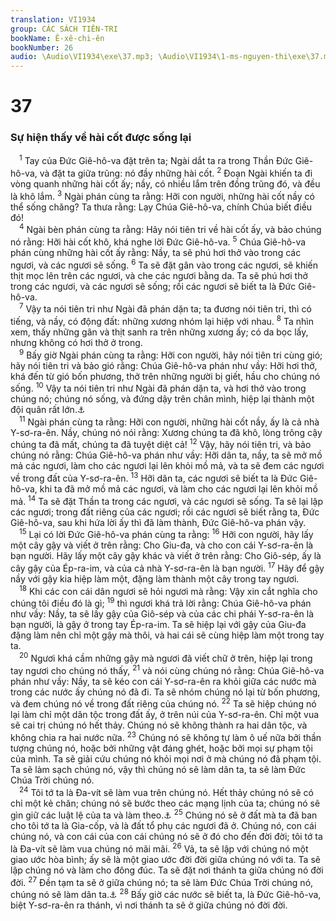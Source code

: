 ```yaml
---
translation: VI1934
group: CÁC SÁCH TIÊN-TRI
bookName: Ê-xê-chi-ên 
bookNumber: 26
audio: \Audio\VI1934\exe\37.mp3; \Audio\VI1934\1-ms-nguyen-thi\exe\37.mp3
---
```


<div class="title"><h1>37</h1><h3>Sự hiện thấy về hài cốt được sống lại</h3></div>
<span class="verse exe_37_1"> <sup>1</sup> Tay của Đức Giê-hô-va đặt trên ta; Ngài dắt ta ra trong Thần Đức Giê-hô-va, và đặt ta giữa trũng: nó đầy những hài cốt. </span>
<span class="verse exe_37_2"><sup>2</sup> Đoạn Ngài khiến ta đi vòng quanh những hài cốt ấy; nầy, có nhiều lắm trên đồng trũng đó, và đều là khô lắm. </span>
<span class="verse exe_37_3"><sup>3</sup> Ngài phán cùng ta rằng: Hỡi con người, những hài cốt nầy có thể sống chăng? Ta thưa rằng: Lạy Chúa Giê-hô-va, chính Chúa biết điều đó! <br/></span>
<span class="verse exe_37_4"> <sup>4</sup> Ngài bèn phán cùng ta rằng: Hãy nói tiên tri về hài cốt ấy, và bảo chúng nó rằng: Hỡi hài cốt khô, khá nghe lời Đức Giê-hô-va. </span>
<span class="verse exe_37_5"><sup>5</sup> Chúa Giê-hô-va phán cùng những hài cốt ấy rằng: Nầy, ta sẽ phú hơi thở vào trong các ngươi, và các ngươi sẽ sống. </span>
<span class="verse exe_37_6"><sup>6</sup> Ta sẽ đặt gân vào trong các ngươi, sẽ khiến thịt mọc lên trên các ngươi, và che các ngươi bằng da. Ta sẽ phú hơi thở trong các ngươi, và các ngươi sẽ sống; rồi các ngươi sẽ biết ta là Đức Giê-hô-va. <br/></span>
<span class="verse exe_37_7"> <sup>7</sup> Vậy ta nói tiên tri như Ngài đã phán dặn ta; ta đương nói tiên tri, thì có tiếng, và nầy, có động đất: những xương nhóm lại hiệp với nhau. </span>
<span class="verse exe_37_8"><sup>8</sup> Ta nhìn xem, thấy những gân và thịt sanh ra trên những xương ấy; có da bọc lấy, nhưng không có hơi thở ở trong. <br/></span>
<span class="verse exe_37_9"> <sup>9</sup> Bấy giờ Ngài phán cùng ta rằng: Hỡi con người, hãy nói tiên tri cùng gió; hãy nói tiên tri và bảo gió rằng: Chúa Giê-hô-va phán như vầy: Hỡi hơi thở, khá đến từ gió bốn phương, thở trên những người bị giết, hầu cho chúng nó sống. </span>
<span class="verse exe_37_10"><sup>10</sup> Vậy ta nói tiên tri như Ngài đã phán dặn ta, và hơi thở vào trong chúng nó; chúng nó sống, và đứng dậy trên chân mình, hiệp lại thành một đội quân rất lớn.<a data-toggle="tooltip" data-placement="bottom" title="Kh 11:11">⚓</a><br/></span>
<span class="verse exe_37_11"> <sup>11</sup> Ngài phán cùng ta rằng: Hỡi con người, những hài cốt nầy, ấy là cả nhà Y-sơ-ra-ên. Nầy, chúng nó nói rằng: Xương chúng ta đã khô, lòng trông cậy chúng ta đã mất, chúng ta đã tuyệt diệt cả! </span>
<span class="verse exe_37_12"><sup>12</sup> Vậy, hãy nói tiên tri, và bảo chúng nó rằng: Chúa Giê-hô-va phán như vầy: Hỡi dân ta, nầy, ta sẽ mở mồ mả các ngươi, làm cho các ngươi lại lên khỏi mồ mả, và ta sẽ đem các ngươi về trong đất của Y-sơ-ra-ên. </span>
<span class="verse exe_37_13"><sup>13</sup> Hỡi dân ta, các ngươi sẽ biết ta là Đức Giê-hô-va, khi ta đã mở mồ mả các ngươi, và làm cho các ngươi lại lên khỏi mồ mả. </span>
<span class="verse exe_37_14"><sup>14</sup> Ta sẽ đặt Thần ta trong các ngươi, và các ngươi sẽ sống. Ta sẽ lại lập các ngươi; trong đất riêng của các ngươi; rồi các ngươi sẽ biết rằng ta, Đức Giê-hô-va, sau khi hứa lời ấy thì đã làm thành, Đức Giê-hô-va phán vậy. <br/></span>
<span class="verse exe_37_15"> <sup>15</sup> Lại có lời Đức Giê-hô-va phán cùng ta rằng: </span>
<span class="verse exe_37_16"><sup>16</sup> Hỡi con người, hãy lấy một cây gậy và viết ở trên rằng: Cho Giu-đa, và cho con cái Y-sơ-ra-ên là bạn người. Hãy lấy một cây gậy khác và viết ở trên rằng: Cho Giô-sép, ấy là cây gậy của Ép-ra-im, và của cả nhà Y-sơ-ra-ên là bạn người. </span>
<span class="verse exe_37_17"><sup>17</sup> Hãy để gậy nầy với gậy kia hiệp làm một, đặng làm thành một cây trong tay ngươi. <br/></span>
<span class="verse exe_37_18"> <sup>18</sup> Khi các con cái dân ngươi sẽ hỏi ngươi mà rằng: Vậy xin cắt nghĩa cho chúng tôi điều đó là gì; </span>
<span class="verse exe_37_19"><sup>19</sup> thì ngươi khá trả lời rằng: Chúa Giê-hô-va phán như vầy: Nầy, ta sẽ lấy gậy của Giô-sép và của các chi phái Y-sơ-ra-ên là bạn người, là gậy ở trong tay Ép-ra-im. Ta sẽ hiệp lại với gậy của Giu-đa đặng làm nên chỉ một gậy mà thôi, và hai cái sẽ cùng hiệp làm một trong tay ta. <br/></span>
<span class="verse exe_37_20"> <sup>20</sup> Ngươi khá cầm những gậy mà ngươi đã viết chữ ở trên, hiệp lại trong tay ngươi cho chúng nó thấy, </span>
<span class="verse exe_37_21"><sup>21</sup> và nói cùng chúng nó rằng: Chúa Giê-hô-va phán như vầy: Nầy, ta sẽ kéo con cái Y-sơ-ra-ên ra khỏi giữa các nước mà trong các nước ấy chúng nó đã đi. Ta sẽ nhóm chúng nó lại từ bốn phương, và đem chúng nó về trong đất riêng của chúng nó. </span>
<span class="verse exe_37_22"><sup>22</sup> Ta sẽ hiệp chúng nó lại làm chỉ một dân tộc trong đất ấy, ở trên núi của Y-sơ-ra-ên. Chỉ một vua sẽ cai trị chúng nó hết thảy. Chúng nó sẽ không thành ra hai dân tộc, và không chia ra hai nước nữa. </span>
<span class="verse exe_37_23"><sup>23</sup> Chúng nó sẽ không tự làm ô uế nữa bởi thần tượng chúng nó, hoặc bởi những vật đáng ghét, hoặc bởi mọi sự phạm tội của mình. Ta sẽ giải cứu chúng nó khỏi mọi nơi ở mà chúng nó đã phạm tội. Ta sẽ làm sạch chúng nó, vậy thì chúng nó sẽ làm dân ta, ta sẽ làm Đức Chúa Trời chúng nó. <br/></span>
<span class="verse exe_37_24"> <sup>24</sup> Tôi tớ ta là Đa-vít sẽ làm vua trên chúng nó. Hết thảy chúng nó sẽ có chỉ một kẻ chăn; chúng nó sẽ bước theo các mạng lịnh của ta; chúng nó sẽ gìn giữ các luật lệ của ta và làm theo.<a data-toggle="tooltip" data-placement="bottom" title="Exe 34:24">⚓</a></span>
<span class="verse exe_37_25"><sup>25</sup> Chúng nó sẽ ở đất mà ta đã ban cho tôi tớ ta là Gia-cốp, và là đất tổ phụ các ngươi đã ở. Chúng nó, con cái chúng nó, và con cái của con cái chúng nó sẽ ở đó cho đến đời đời; tôi tớ ta là Đa-vít sẽ làm vua chúng nó mãi mãi. </span>
<span class="verse exe_37_26"><sup>26</sup> Vả, ta sẽ lập với chúng nó một giao ước hòa bình; ấy sẽ là một giao ước đời đời giữa chúng nó với ta. Ta sẽ lập chúng nó và làm cho đông đúc. Ta sẽ đặt nơi thánh ta giữa chúng nó đời đời. </span>
<span class="verse exe_37_27"><sup>27</sup> Đền tạm ta sẽ ở giữa chúng nó; ta sẽ làm Đức Chúa Trời chúng nó, chúng nó sẽ làm dân ta.<a data-toggle="tooltip" data-placement="bottom" title="2Co 6:16; Kh 21:3">⚓</a></span>
<span class="verse exe_37_28"><sup>28</sup> Bấy giờ các nước sẽ biết ta, là Đức Giê-hô-va, biệt Y-sơ-ra-ên ra thánh, vì nơi thánh ta sẽ ở giữa chúng nó đời đời. <br/></span>

